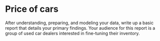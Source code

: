 # Price of cars
After understanding, preparing, and modeling your data, write up a basic report that details your primary findings. Your audience for this report is a group of used car dealers interested in fine-tuning their inventory.
